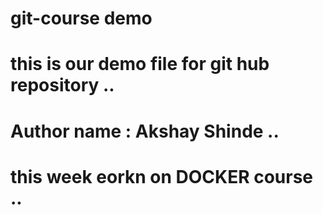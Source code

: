 # git-course demo
# this is our demo file for git hub repository ..
# Author name : Akshay Shinde ..
# this week eorkn on DOCKER course ..